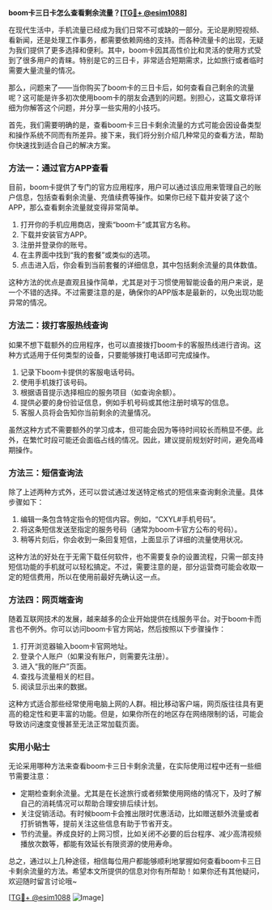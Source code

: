 **boom卡三日卡怎么查看剩余流量？[[TG💪+ @esim1088](https://t.me/s/esim1088)]**

在现代生活中，手机流量已经成为我们日常不可或缺的一部分。无论是刷短视频、看新闻，还是处理工作事务，都需要依赖网络的支持。而各种流量卡的出现，无疑为我们提供了更多选择和便利。其中，boom卡因其高性价比和灵活的使用方式受到了很多用户的青睐。特别是它的三日卡，非常适合短期需求，比如旅行或者临时需要大量流量的情况。

那么，问题来了——当你购买了boom卡的三日卡后，如何查看自己剩余的流量呢？这可能是许多初次使用boom卡的朋友会遇到的问题。别担心，这篇文章将详细为你解答这个问题，并分享一些实用的小技巧。

首先，我们需要明确的是，查看boom卡三日卡剩余流量的方式可能会因设备类型和操作系统不同而有所差异。接下来，我们将分别介绍几种常见的查看方法，帮助你快速找到适合自己的解决方案。

### 方法一：通过官方APP查看

目前，boom卡提供了专门的官方应用程序，用户可以通过该应用来管理自己的账户信息，包括查看剩余流量、充值续费等操作。如果你已经下载并安装了这个APP，那么查看剩余流量就变得非常简单。

1. 打开你的手机应用商店，搜索“boom卡”或其官方名称。
2. 下载并安装官方APP。
3. 注册并登录你的账号。
4. 在主界面中找到“我的套餐”或类似的选项。
5. 点击进入后，你会看到当前套餐的详细信息，其中包括剩余流量的具体数值。

这种方法的优点是直观且操作简单，尤其是对于习惯使用智能设备的用户来说，是一个不错的选择。不过需要注意的是，确保你的APP版本是最新的，以免出现功能异常的情况。

### 方法二：拨打客服热线查询

如果不想下载额外的应用程序，也可以直接拨打boom卡的客服热线进行咨询。这种方式适用于任何类型的设备，只要能够拨打电话即可完成操作。

1. 记录下boom卡提供的客服电话号码。
2. 使用手机拨打该号码。
3. 根据语音提示选择相应的服务项目（如查询余额）。
4. 提供必要的身份验证信息，例如手机号码或其他注册时填写的信息。
5. 客服人员将会告知你当前剩余的流量情况。

虽然这种方式不需要额外的学习成本，但可能会因为等待时间较长而稍显不便。此外，在繁忙时段可能还会面临占线的情况。因此，建议提前规划好时间，避免高峰期操作。

### 方法三：短信查询法

除了上述两种方式外，还可以尝试通过发送特定格式的短信来查询剩余流量。具体步骤如下：

1. 编辑一条包含特定指令的短信内容。例如，“CXYL#手机号码”。
2. 将这条短信发送至指定的服务号码（通常为boom卡官方公布的号码）。
3. 稍等片刻后，你会收到一条回复短信，上面显示了详细的流量使用状况。

这种方法的好处在于无需下载任何软件，也不需要复杂的设置流程，只需一部支持短信功能的手机就可以轻松搞定。不过，需要注意的是，部分运营商可能会收取一定的短信费用，所以在使用前最好先确认这一点。

### 方法四：网页端查询

随着互联网技术的发展，越来越多的企业开始提供在线服务平台。对于boom卡而言也不例外。你可以访问boom卡官方网站，然后按照以下步骤操作：

1. 打开浏览器输入boom卡官网地址。
2. 登录个人账户（如果没有账户，则需要先注册）。
3. 进入“我的账户”页面。
4. 查找与流量相关的栏目。
5. 阅读显示出来的数据。

这种方式适合那些经常使用电脑上网的人群。相比移动客户端，网页版往往具有更高的稳定性和更丰富的功能。但是，如果你所在的地区存在网络限制的话，可能会导致访问速度变慢甚至无法正常加载页面。

### 实用小贴士

无论采用哪种方法来查看boom卡三日卡剩余流量，在实际使用过程中还有一些细节需要注意：

- 定期检查剩余流量。尤其是在长途旅行或者频繁使用网络的情况下，及时了解自己的消耗情况可以帮助合理安排后续计划。
- 关注促销活动。有时候boom卡会推出限时优惠活动，比如赠送额外流量或者打折销售等，提前关注这些信息有助于节省开支。
- 节约流量。养成良好的上网习惯，比如关闭不必要的后台程序、减少高清视频播放次数等，都能有效延长有限资源的使用寿命。

总之，通过以上几种途径，相信每位用户都能够顺利地掌握如何查看boom卡三日卡剩余流量的方法。希望本文所提供的信息对你有所帮助！如果你还有其他疑问，欢迎随时留言讨论哦~

[[TG💪+ @esim1088](https://t.me/s/esim1088) ![Image](https://i.postimg.cc/4NQfJmqS/Snipaste-2025-05-13-00-14-12.png)]